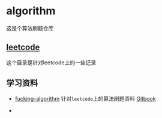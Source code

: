 # algorithm

这是个算法刷题仓库

## [leetcode](./leetcode/)

这个目录是针对leetcode上的一些记录

## 学习资料

- [fucking-algorithm](https://github.com/labuladong/fucking-algorithm)
  针对`leetcode`上的算法刷题资料 [Gitbook](https://labuladong.gitbook.io/algo/)

-
